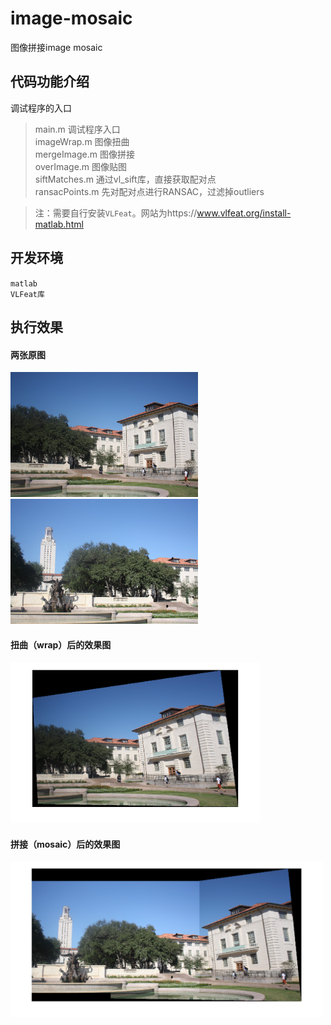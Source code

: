 # image-mosaic
 图像拼接image mosaic<br>
 
## 代码功能介绍
调试程序的入口<br>
>main.m		调试程序入口<br>
>imageWrap.m	图像扭曲<br>
>mergeImage.m	图像拼接<br>
>overImage.m	图像贴图<br>
>siftMatches.m	通过vl_sift库，直接获取配对点<br>
>ransacPoints.m	先对配对点进行RANSAC，过滤掉outliers<br>

>注：需要自行安装`VLFeat`。网站为https://www.vlfeat.org/install-matlab.html
## 开发环境
`matlab`<br>
`VLFeat库`
## 执行效果
#### 两张原图
<img src="uttower1.jpg" width="300">
<img src="uttower2.jpg" width="300"><br>

#### 扭曲（wrap）后的效果图
<img src="result_imgs/wrap.png" width="400">

#### 拼接（mosaic）后的效果图
<img src="result_imgs/ransac.png" width="500">


